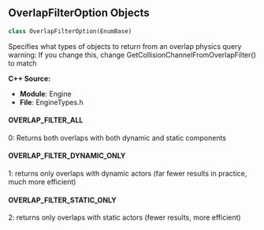 ## OverlapFilterOption Objects

```python
class OverlapFilterOption(EnumBase)
```

Specifies what types of objects to return from an overlap physics query
warning: If you change this, change GetCollisionChannelFromOverlapFilter() to match

**C++ Source:**

- **Module**: Engine
- **File**: EngineTypes.h

<a id="unreal.OverlapFilterOption.OVERLAP_FILTER_ALL"></a>

#### OVERLAP_FILTER_ALL

0: Returns both overlaps with both dynamic and static components

<a id="unreal.OverlapFilterOption.OVERLAP_FILTER_DYNAMIC_ONLY"></a>

#### OVERLAP_FILTER_DYNAMIC_ONLY

1: returns only overlaps with dynamic actors (far fewer results in practice, much more efficient)

<a id="unreal.OverlapFilterOption.OVERLAP_FILTER_STATIC_ONLY"></a>

#### OVERLAP_FILTER_STATIC_ONLY

2: returns only overlaps with static actors (fewer results, more efficient)

<a id="unreal.NetRole"></a>